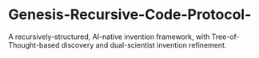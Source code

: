 # Genesis-Recursive-Code-Protocol-
A recursively-structured, AI-native invention framework, with Tree-of-Thought-based discovery and dual-scientist invention refinement.

